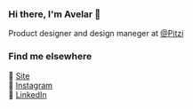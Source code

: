 ### Hi there, I'm Avelar 👋

Product designer and design maneger at [@Pitzi](https://pitzi.com.br/equipe) <br>
<!--🇧🇷 Born Brazil <br> -->

<!--### What I'm working on 👨‍💻

🧛‍♂️ Currently building a dark theme - [Dracula PRO](https://draculatheme.com/pro) <br>
📚 Currently launching a book - [14 Habits of Highly Productive Developers](https://14habits.com)
-->

### Find me elsewhere 

🚀 [Site](https://avelarfortunato.com) <br>
📸 [Instagram](https://instagram.com/avefortunato) <br>
💼 [LinkedIn](https://www.linkedin.com/in/avelarfortunato) <br>
